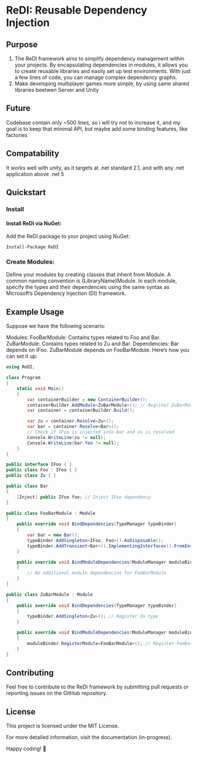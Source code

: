 # ReDI: Reusable Dependency Injection
## Purpose
1. The ReDI framework aims to simplify dependency management within your projects. By encapsulating dependencies in modules, it allows you to create reusable libraries and easily set up test environments. With just a few lines of code, you can manage complex dependency graphs.
2. Make developing multiplayer games more simple, by using same shared libraries beetwen Server and Unity
## Future
Codebase contain only ~500 lines, so i will try not to increase it, and my goal is to keep that minimal API, but maybe add some binding features, like factories

## Compatability
It works well with unity, as it targets at .net standard 2.1, and with any .net application above .net 5

## Quickstart
### Install
#### Install ReDI via NuGet:
Add the ReDI package to your project using NuGet:
```
Install-Package ReDI
```

### Create Modules:
Define your modules by creating classes that inherit from Module. A common naming convention is {LibraryName}Module. 
In each module, specify the types and their dependencies using the same syntax as Microsoft’s Dependency Injection (DI) framework.

## Example Usage
Suppose we have the following scenario:

Modules:
FooBarModule: Contains types related to Foo and Bar.
ZuBarModule: Contains types related to Zu and Bar.
Dependencies:
Bar depends on IFoo.
ZuBarModule depends on FooBarModule.
Here’s how you can set it up:

```cs
using ReDI;

class Program
{
    static void Main()
    {
        var containerBuilder = new ContainerBuilder();
        containerBuilder.AddModule<ZuBarModule>(); // Register ZuBarModule
        var container = containerBuilder.Build();

        var zu = container.Resolve<Zu>();
        var bar = container.Resolve<Bar>();
        // Check if IFoo is injected into Bar and zu is resolved
        Console.WriteLine(zu != null); 
        Console.WriteLine(bar.foo != null); 
    }
}

public interface IFoo { }
public class Foo : IFoo { }
public class Zu { }

public class Bar
{
    [Inject] public IFoo foo; // Inject IFoo dependency
}

public class FooBarModule : Module
{
    public override void BindDependencies(TypeManager typeBinder)
    {
        var bar = new Bar();
        typeBinder.AddSingleton<IFoo, Foo>().AsDisposable();
        typeBinder.AddTransient<Bar>().ImplementingInterfaces().FromInstance(bar);
    }

    public override void BindModuleDependencies(ModuleManager moduleBinder)
    {
        // No additional module dependencies for FooBarModule
    }
}

public class ZuBarModule : Module
{
    public override void BindDependencies(TypeManager typeBinder)
    {
        typeBinder.AddSingleton<Zu>(); // Register Zu type
    }

    public override void BindModuleDependencies(ModuleManager moduleBinder)
    {
        moduleBinder.RegisterModule<FooBarModule>(); // Register FooBarModule dependency
    }
}
```

## Contributing
Feel free to contribute to the ReDI framework by submitting pull requests or reporting issues on the GitHub repository.

## License
This project is licensed under the MIT License.

For more detailed information, visit the documentation (in-progress).

Happy coding! 🚀
